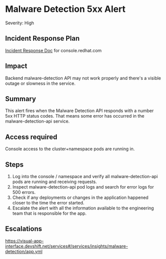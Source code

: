 # Malware Detection 5xx Alert
Severity: High

## Incident Response Plan
 [Incident Response Doc](https://docs.google.com/document/d/1AyEQnL4B11w7zXwum8Boty2IipMIxoFw1ri1UZB6xJE) for console.redhat.com

## Impact
Backend malware-detection API may not work properly and there's a visible outage or slowness in the service.

## Summary
This alert fires when the Malware Detection API responds with a number 5xx HTTP status codes. That means some error has occurred in the malware-detection-api service.

## Access required
Console access to the cluster+namespace pods are running in.

## Steps
1. Log into the console / namespace and verify all malware-detection-api pods are running and receiving requests.
2. Inspect malware-detection-api pod logs and search for error logs for 500 errors.
3. Check if any deployments or changes in the application happened closer to the time the error started.
4. Escalate the alert with all the information available to the engineering team that is responsible for the app.

## Escalations
https://visual-app-interface.devshift.net/services#/services/insights/malware-detection/app.yml
